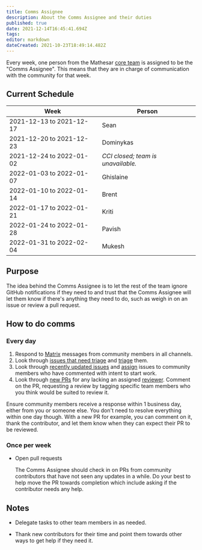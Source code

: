 ```yaml
---
title: Comms Assignee
description: About the Comms Assignee and their duties
published: true
date: 2021-12-14T16:45:41.694Z
tags: 
editor: markdown
dateCreated: 2021-10-23T18:49:14.482Z
---
```


Every week, one person from the Mathesar [core team](/team) is assigned to be the "Comms Assignee". This means that they are in charge of communication with the community for that week.

## Current Schedule

| Week | Person |
|-|-|
| 2021-12-13 to 2021-12-17 | Sean |
| 2021-12-20 to 2021-12-23 | Dominykas |
| 2021-12-24 to 2022-01-02 | *CCI closed; team is unavailable.* |
| 2022-01-03 to 2022-01-07 | Ghislaine |
| 2022-01-10 to 2022-01-14 | Brent |
| 2022-01-17 to 2022-01-21 | Kriti |
| 2022-01-24 to 2022-01-28 | Pavish |
| 2022-01-31 to 2022-02-04 | Mukesh |

## Purpose

The idea behind the Comms Assignee is to let the rest of the team ignore GitHub notifications if they need to and trust that the Comms Assignee will let them know if there's anything they need to do, such as weigh in on an issue or review a pull request.

## How to do comms

### Every day

1. Respond to [Matrix](/community) messages from community members in all channels.
1. Look through [issues that need triage](https://github.com/centerofci/mathesar/issues?q=is%3Aopen+is%3Aissue+label%3A%22status%3A+triage%22) and [triage](/team/guide/issue-triage) them.
1. Look through [recently updated issues](https://github.com/centerofci/mathesar/issues?q=is%3Aopen+is%3Aissue+sort%3Aupdated-desc) and [assign](/team/guide/issue-assignment) issues to community members who have commented with intent to start work.
1. Look through [new PRs](https://github.com/centerofci/mathesar/pulls?q=is%3Aopen+is%3Apr) for any lacking an assigned [reviewer](/engineering/code-review). Comment on the PR, requesting a review by tagging specific team members who you think would be suited to review it.

Ensure community members receive a response within 1 business day, either from you or someone else. You don't need to resolve everything within one day though. With a new PR for example, you can comment on it, thank the contributor, and let them know when they can expect their PR to be reviewed.

### Once per week 

- Open pull requests

    The Comms Assignee should check in on PRs from community contributors that have not seen any updates in a while. Do your best to help move the PR towards completion which include asking if the contributor needs any help.

## Notes

- Delegate tasks to other team members in as needed.

- Thank new contributors for their time and point them towards other ways to get help if they need it.
